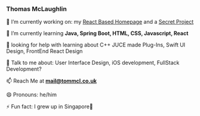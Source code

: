 ### Thomas McLaughlin


 🔭 I’m currently working on: my [React Based Homepage](https://tommcl.co.uk/) and a [Secret Project](https://gitlab.com/tj8380303/gratitudejournal)
 
🌱 I’m currently learning **Java, Spring Boot, HTML, CSS, Javascript, React**

🤔 looking for help with learning about C++ JUCE made Plug-Ins, Swift UI Design, FrontEnd React Design 

💬 Talk to me about: User Interface Design, iOS development, FullStack Development? 

📫 Reach Me at **mail@tommcl.co.uk**

😄 Pronouns: he/him

⚡ Fun fact: I grew up in Singapore📍

<!--
**mclaughlin111/mclaughlin111** is a ✨ _special_ ✨ repository because its `README.md` (this file) appears on your GitHub profile.

Here are some ideas to get you started:


-->
[]()
